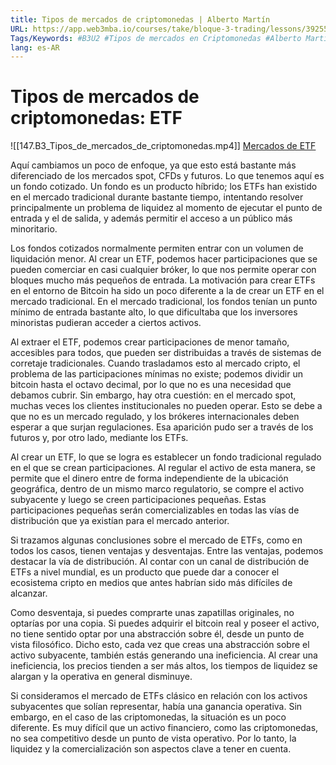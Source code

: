 ```yaml
---
title: Tipos de mercados de criptomonedas | Alberto Martín
URL: https://app.web3mba.io/courses/take/bloque-3-trading/lessons/39255403-2-4-tipos-de-mercados-de-criptomonedas-alberto-martin
Tags/Keywords: #B3U2 #Tipos de mercados en Criptomonedas #Alberto Martín #etf #mercado etf
lang: es-AR
---
```

# Tipos de mercados de criptomonedas: ETF
![[147.B3_Tipos_de_mercados_de_criptomonedas.mp4]]
[Mercados de ETF](https://app.web3mba.io?wvideo=zrlpj80g2w)

Aquí cambiamos un poco de enfoque, ya que esto está bastante más diferenciado de los mercados spot, CFDs y futuros. Lo que tenemos aquí es un fondo cotizado. Un fondo es un producto híbrido; los ETFs han existido en el mercado tradicional durante bastante tiempo, intentando resolver principalmente un problema de liquidez al momento de ejecutar el punto de entrada y el de salida, y además permitir el acceso a un público más minoritario.

Los fondos cotizados normalmente permiten entrar con un volumen de liquidación menor. Al crear un ETF, podemos hacer participaciones que se pueden comerciar en casi cualquier bróker, lo que nos permite operar con bloques mucho más pequeños de entrada. La motivación para crear ETFs en el entorno de Bitcoin ha sido un poco diferente a la de crear un ETF en el mercado tradicional. En el mercado tradicional, los fondos tenían un punto mínimo de entrada bastante alto, lo que dificultaba que los inversores minoristas pudieran acceder a ciertos activos.

Al extraer el ETF, podemos crear participaciones de menor tamaño, accesibles para todos, que pueden ser distribuidas a través de sistemas de corretaje tradicionales. Cuando trasladamos esto al mercado cripto, el problema de las participaciones mínimas no existe; podemos dividir un bitcoin hasta el octavo decimal, por lo que no es una necesidad que debamos cubrir. Sin embargo, hay otra cuestión: en el mercado spot, muchas veces los clientes institucionales no pueden operar. Esto se debe a que no es un mercado regulado, y los brókeres internacionales deben esperar a que surjan regulaciones. Esa aparición pudo ser a través de los futuros y, por otro lado, mediante los ETFs.

Al crear un ETF, lo que se logra es establecer un fondo tradicional regulado en el que se crean participaciones. Al regular el activo de esta manera, se permite que el dinero entre de forma independiente de la ubicación geográfica, dentro de un mismo marco regulatorio, se compre el activo subyacente y luego se creen participaciones pequeñas. Estas participaciones pequeñas serán comercializables en todas las vías de distribución que ya existían para el mercado anterior.

Si trazamos algunas conclusiones sobre el mercado de ETFs, como en todos los casos, tienen ventajas y desventajas. Entre las ventajas, podemos destacar la vía de distribución. Al contar con un canal de distribución de ETFs a nivel mundial, es un producto que puede dar a conocer el ecosistema cripto en medios que antes habrían sido más difíciles de alcanzar.

Como desventaja, si puedes comprarte unas zapatillas originales, no optarías por una copia. Si puedes adquirir el bitcoin real y poseer el activo, no tiene sentido optar por una abstracción sobre él, desde un punto de vista filosófico. Dicho esto, cada vez que creas una abstracción sobre el activo subyacente, también estás generando una ineficiencia. Al crear una ineficiencia, los precios tienden a ser más altos, los tiempos de liquidez se alargan y la operativa en general disminuye.

Si consideramos el mercado de ETFs clásico en relación con los activos subyacentes que solían representar, había una ganancia operativa. Sin embargo, en el caso de las criptomonedas, la situación es un poco diferente. Es muy difícil que un activo financiero, como las criptomonedas, no sea competitivo desde un punto de vista operativo. Por lo tanto, la liquidez y la comercialización son aspectos clave a tener en cuenta.